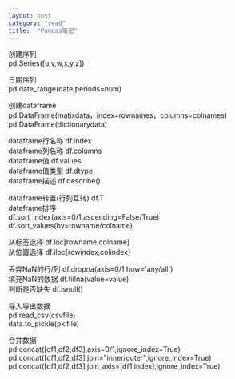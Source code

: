 ```yaml
---
layout: post
category: "read"
title:  "Pandas笔记"
---
```


创建序列  
pd.Series([u,v,w,x,y,z])

日期序列  
pd.date_range(date,periods=num)

创建dataframe  
pd.DataFrame(matixdata，index=rownames，columns=colnames)  
pd.DataFrame(dictionarydata)

dataframe行名称 df.index  
dataframe列名称 df.columns  
dataframe值 df.values   
dataframe值类型 df.dtype  
dataframe描述 df.describe()

dataframe转置(行列互转) df.T  
dataframe排序  
df.sort_index(axis=0/1,ascending=False/True)  
df.sort_values(by=rowname/colname)  

从标签选择 df.loc[rowname,colname]  
从位置选择 df.iloc[rowindex,colindex]

丢弃NaN的行/列 df.dropna(axis=0/1,how='any/all')  
填充NaN的数据 df.fillna(value=value)  
判断是否缺失 df.isnull()  

导入导出数据  
pd.read_csv(csvfile)  
data.to_pickle(pklfile)

合并数据    
pd.concat([df1,df2,df3],axis=0/1,ignore_index=True)  
pd.concat([df1,df2,df3],join="inner/outer",ignore_index=True)  
pd.concat([df1,df2,df3],join_axis=[df1.index],ignore_index=True)





